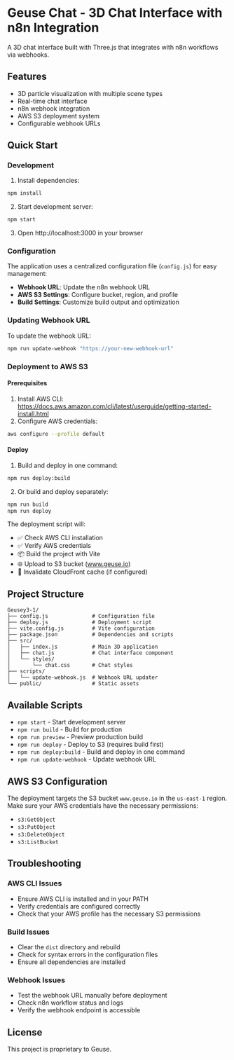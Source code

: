 # Geuse Chat - 3D Chat Interface with n8n Integration

A 3D chat interface built with Three.js that integrates with n8n workflows via webhooks.

## Features

- 3D particle visualization with multiple scene types
- Real-time chat interface
- n8n webhook integration
- AWS S3 deployment system
- Configurable webhook URLs

## Quick Start

### Development

1. Install dependencies:
```bash
npm install
```

2. Start development server:
```bash
npm start
```

3. Open http://localhost:3000 in your browser

### Configuration

The application uses a centralized configuration file (`config.js`) for easy management:

- **Webhook URL**: Update the n8n webhook URL
- **AWS S3 Settings**: Configure bucket, region, and profile
- **Build Settings**: Customize build output and optimization

### Updating Webhook URL

To update the webhook URL:

```bash
npm run update-webhook "https://your-new-webhook-url"
```

### Deployment to AWS S3

#### Prerequisites

1. Install AWS CLI: https://docs.aws.amazon.com/cli/latest/userguide/getting-started-install.html
2. Configure AWS credentials:
```bash
aws configure --profile default
```

#### Deploy

1. Build and deploy in one command:
```bash
npm run deploy:build
```

2. Or build and deploy separately:
```bash
npm run build
npm run deploy
```

The deployment script will:
- ✅ Check AWS CLI installation
- ✅ Verify AWS credentials
- 📦 Build the project with Vite
- 🌐 Upload to S3 bucket (www.geuse.io)
- 🔄 Invalidate CloudFront cache (if configured)

## Project Structure

```
Geusey3-1/
├── config.js              # Configuration file
├── deploy.js              # Deployment script
├── vite.config.js         # Vite configuration
├── package.json           # Dependencies and scripts
├── src/
│   ├── index.js           # Main 3D application
│   ├── chat.js            # Chat interface component
│   └── styles/
│       └── chat.css       # Chat styles
├── scripts/
│   └── update-webhook.js  # Webhook URL updater
└── public/                # Static assets
```

## Available Scripts

- `npm start` - Start development server
- `npm run build` - Build for production
- `npm run preview` - Preview production build
- `npm run deploy` - Deploy to S3 (requires build first)
- `npm run deploy:build` - Build and deploy in one command
- `npm run update-webhook` - Update webhook URL

## AWS S3 Configuration

The deployment targets the S3 bucket `www.geuse.io` in the `us-east-1` region. Make sure your AWS credentials have the necessary permissions:

- `s3:GetObject`
- `s3:PutObject`
- `s3:DeleteObject`
- `s3:ListBucket`

## Troubleshooting

### AWS CLI Issues
- Ensure AWS CLI is installed and in your PATH
- Verify credentials are configured correctly
- Check that your AWS profile has the necessary S3 permissions

### Build Issues
- Clear the `dist` directory and rebuild
- Check for syntax errors in the configuration files
- Ensure all dependencies are installed

### Webhook Issues
- Test the webhook URL manually before deployment
- Check n8n workflow status and logs
- Verify the webhook endpoint is accessible

## License

This project is proprietary to Geuse. 